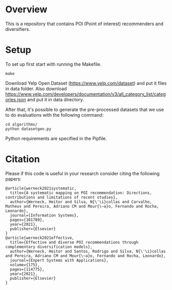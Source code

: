# Overview

This is a repository that contains POI (Point of interest) recommenders and diversifiers.


# Setup


To set up first start with running the Makefile.

	make

Download Yelp Open Dataset (https://www.yelp.com/dataset) and put it files in data folder. Also download https://www.yelp.com/developers/documentation/v3/all_category_list/categories.json and put it in data directory.

After that, it's possible to generate the pre-processed datasets that we use to do evaluations with the following command:

	cd algorithms/	
	python datasetgen.py

Python requirements are specified in the Pipfile.

# Citation

Please if this code is useful in your research consider citing the following papers:

	@article{werneck2021systematic,
	  title={A systematic mapping on POI recommendation: Directions, contributions and limitations of recent studies},
	  author={Werneck, Heitor and Silva, N{\'\i}collas and Carvalho, Matheus and Pereira, Adriano CM and Mour{\~a}o, Fernando and Rocha, Leonardo},
	  journal={Information Systems},
	  pages={101789},
	  year={2021},
	  publisher={Elsevier}
	}
	@article{werneck2021effective,
	  title={Effective and diverse POI recommendations through complementary diversification models},
	  author={Werneck, Heitor and Santos, Rodrigo and Silva, N{\'\i}collas and Pereira, Adriano CM and Mour{\~a}o, Fernando and Rocha, Leonardo},
	  journal={Expert Systems with Applications},
	  volume={175},
	  pages={114775},
	  year={2021},
	  publisher={Elsevier}
	}
